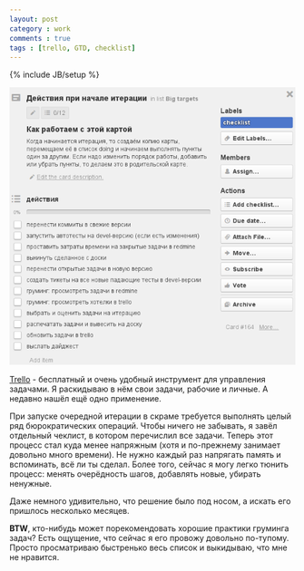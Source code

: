 ```yaml
---
layout: post
category : work
comments : true
tags : [trello, GTD, checklist]
---
```

{% include JB/setup %}

![pic](/images/trello-checklist.png)

[Trello](https://trello.com) - бесплатный и очень удобный инструмент для управления задачами. Я раскидываю в нём свои задачи, рабочие и личные. А недавно нашёл ещё одно применение.

При запуске очередной итерации в скраме требуется выполнять целый ряд бюрократических операций. Чтобы ничего не забывать, я завёл отдельный чеклист, в котором перечислил все задачи. Теперь этот процесс стал куда менее напряжным (хотя и по-прежнему занимает довольно много времени). Не нужно каждый раз напрягать память и вспоминать, всё ли ты сделал. Более того, сейчас я могу легко тюнить процесс: менять очерёдность шагов, добавлять новые, убирать ненужные.

Даже немного удивительно, что решение было под носом, а искать его пришлось несколько месяцев.

**BTW**, кто-нибудь может порекомендовать хорошие практики груминга задач? Есть ощущение, что сейчас я его провожу довольно по-тупому. Просто просматриваю быстренько весь список и выкидываю, что мне не нравится.

